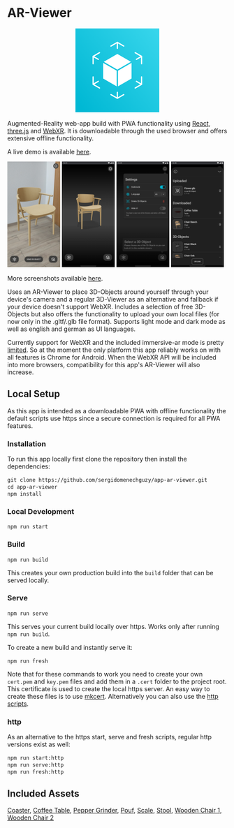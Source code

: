 # AR-Viewer
<p align="center">
  <img src="./docs/logo.png" alt="AR-Viewer dark"/>
</p>

Augmented-Reality web-app build with PWA functionality using [React](https://reactjs.org/), [three.js](https://threejs.org/) and [WebXR](https://immersiveweb.dev/). It is downloadable through the used browser and offers extensive offline functionality.

A live demo is available [here](https://app-ar-viewer.vercel.app/).

<p>
  <img src="./docs/ar-viewer-dark.jpg" alt="AR-Viewer dark" width="24%"/>
  <img src="./docs/3d-viewer-dark.jpg" alt="3D-Viewer dark" width="24%"/>
  <img src="./docs/settings-dark.jpg" alt="Settings dark" width="24%"/>
  <img src="./docs/object-selection-dark.jpg" alt="Object Selection dark" width="24%"/>
</p>

More screenshots available [here](https://github.com/sergidomenechguzy/app-ar-viewer/tree/development/docs).

Uses an AR-Viewer to place 3D-Objects around yourself through your device's camera and a regular 3D-Viewer as an alternative and fallback if your device doesn't support WebXR. Includes a selection of free 3D-Objects but also offers the functionality to upload your own local files (for now only in the .gltf/.glb file format). Supports light mode and dark mode as well as english and german as UI languages.

Currently support for WebXR and the included immersive-ar mode is pretty [limited](https://caniuse.com/webxr). So at the moment the only platform this app reliably works on with all features is Chrome for Android. When the WebXR API will be included into more browsers, compatibility for this app's AR-Viewer will also increase.

## Local Setup

As this app is intended as a downloadable PWA with offline functionality the default scripts use https since a secure connection is required for all PWA features.

### Installation

To run this app locally first clone the repository then install the dependencies:
```
git clone https://github.com/sergidomenechguzy/app-ar-viewer.git
cd app-ar-viewer
npm install
```

### Local Development

```
npm run start
```

### Build
```
npm run build
```
This creates your own production build into the `build` folder that can be served locally.

### Serve

```
npm run serve
```
This serves your current build locally over https. Works only after running `npm run build`.

To create a new build and instantly serve it:
```
npm run fresh
```

Note that for these commands to work you need to create your own `cert.pem` and `key.pem` files and add them in a `.cert` folder to the project root. This certificate is used to create the local https server. An easy way to create these files is to use [mkcert](https://github.com/FiloSottile/mkcert). Alternatively you can also use the [http scripts](#http).

### http

As an alternative to the https start, serve and fresh scripts, regular http versions exist as well:
```
npm run start:http
npm run serve:http
npm run fresh:http
```

## Included Assets

[Coaster](https://www.cgtrader.com/free-3d-models/furniture/tableware/cork-coaster-for-coffee-and-tea-cups), 
[Coffee Table](https://www.cgtrader.com/free-3d-models/furniture/table/round-wooden-coffee-table-2ce88b2c-9f04-465b-ae3c-adf51fec082d), 
[Pepper Grinder](https://www.cgtrader.com/free-3d-models/furniture/kitchen/pepper-grinder-3), 
[Pouf](https://www.cgtrader.com/free-3d-models/furniture/chair/single-pouf-moderno), 
[Scale](https://www.cgtrader.com/free-3d-models/interior/kitchen/scales-black), 
[Stool](https://www.cgtrader.com/free-3d-models/furniture/other/stool-3db388ec-3503-40a2-a695-42cb48a2ac31), 
[Wooden Chair 1](https://www.cgtrader.com/free-3d-models/furniture/chair/n01-chair), 
[Wooden Chair 2](https://www.cgtrader.com/free-3d-models/furniture/chair/simple-wooden-chair-ee79988c-bcb1-42c6-9ceb-2348bd3cb8fd)

